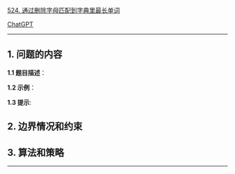 [524. 通过删除字母匹配到字典里最长单词](https://leetcode.cn/problems/longest-word-in-dictionary-through-deleting)

[ChatGPT](chat.openai.com)

---

## 1. 问题的内容
**1.1 题目描述**：

**1.2 示例**：

**1.3 提示**:

## 2. 边界情况和约束


## 3. 算法和策略

---

